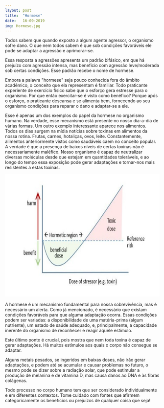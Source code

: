 ```yaml
---
layout: post
title:  "Hormese"
date:   16-09-2019
img: Hormese.jpg
---
```

Todos sabem que quando exposto a algum agente agressor, o organismo sofre dano. O que nem todos sabem é que sob condições favoráveis ele pode se adaptar a agressão e aprimorar-se.

Essa resposta a agressões apresenta um padrão bifásico, em que há prejuízo com agressão intensa, mas benefício com agressão leve/moderada sob certas condições. Esse padrão recebe o nome de hormese.

Embora a palavra "hormese" seja pouco conhecida fora do âmbito acadêmico, o conceito que ela representam é familiar. Todo praticante experiente de exercício físico sabe que o esforço gera estresse para o organismo. Por que então exercitar-se é visto como benéfico? Porque após o esforço, o praticante descansa e se alimenta bem, fornecendo ao seu organismo condições para reparar o dano e adaptar-se a ele.

Esse é apenas um dos exemplos do papel da hormese no organismo humano. Na verdade, esse mecanismo está presente no nosso dia-a-dia de várias formas. Um outro exemplo interessante aparece nos alimentos. Todos os dias surgem na mídia notícias sobre toxinas em alimentos da nossa rotina. Frutas, carnes, hotaliças, ovos, leite. Constantemente, alimentos anteriormente vistos como saudáveis caem no conceito popular. A verdade é que a presença de baixos níveis de certas toxinas não é necessariamente maléfico. Nosso organismo é capaz de neutralizar diversas moléculas desde que  estejam em quantidades toleráveis, e ao longo do tempo essa exposição pode gerar adaptações e tornar-nos mais resistentes a estas toxinas.

<img src="/assets/img/Hormese.jpg" style="width:600px; height:400px;"/>

A hormese é um mecanismo fundamental para nossa sobrevivência, mas é necessário um alerta. Como já mencionado, é necessário que existam condições favoráveis para que alguma adaptação ocorra. Essas condições podem ser variadas: a disponibilidade de uma matéria-prima (algum nutriente), um estado de saúde adequado, e, principalmente, a capacidade inerente do organismo de reconhecer e reagir àquele estímulo.

Este último ponto é crucial, pois mostra que nem toda toxina é capaz de gerar adaptações. Há muitos estímulos aos quais o corpo não consegue se adaptar.

Alguns metais pesados, se ingeridos em baixas doses, não irão gerar adaptações, e podem até se acumular e causar
problemas no futuro, o mesmo pode se dizer sobre a radiação solar, que pode estimular a produção de melanina e de vitamina D,
mas causa danos ao DNA e às fibras colágenas. 

Todo processo no corpo humano tem que ser considerado individualmente e em diferentes contextos. Tome cuidado com fontes que afirmem categoricamente os benefícios ou prejuízos de qualquer coisa que seja!


